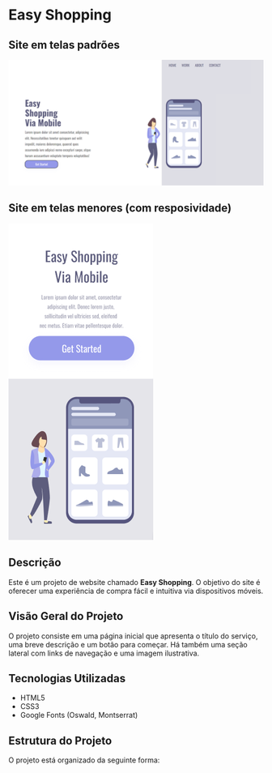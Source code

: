 # Easy Shopping

## Site em telas padrões
![Captura de Tela](Assets/print1.png)
## Site em telas menores (com resposividade)
![Captura de Tela](Assets/print2.png)



## Descrição

Este é um projeto de website chamado **Easy Shopping**. O objetivo do site é oferecer uma experiência de compra fácil e intuitiva via dispositivos móveis.

## Visão Geral do Projeto

O projeto consiste em uma página inicial que apresenta o título do serviço, uma breve descrição e um botão para começar. Há também uma seção lateral com links de navegação e uma imagem ilustrativa.

## Tecnologias Utilizadas

- HTML5
- CSS3
- Google Fonts (Oswald, Montserrat)

## Estrutura do Projeto

O projeto está organizado da seguinte forma:


